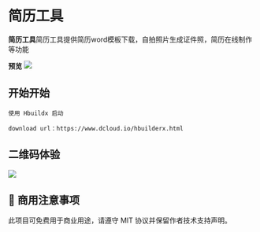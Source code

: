 # 简历工具

**简历工具**简历工具提供简历word模板下载，自拍照片生成证件照，简历在线制作等功能


**预览**
![](https://s3.bmp.ovh/imgs/2022/09/06/613dd13fb27aea8c.png)

## 开始开始
```
使用 Hbuildx 启动

download url：https://www.dcloud.io/hbuilderx.html
```

**二维码体验**
------
![](https://s3.bmp.ovh/imgs/2022/09/06/a6ad16edb6e803db.jpg)

## 📄 商用注意事项
此项目可免费用于商业用途，请遵守 MIT 协议并保留作者技术支持声明。
